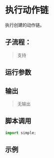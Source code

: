 # 执行动作链 
执行创建的动作链。

## 子流程：
> 支持


## 运行参数




## 输出

> 无输出    


## 脚本调用

```python
import simple;

```

## 示例